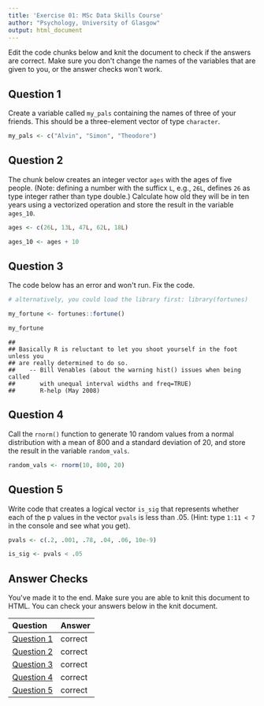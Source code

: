 ```yaml
---
title: 'Exercise 01: MSc Data Skills Course'
author: "Psychology, University of Glasgow"
output: html_document
---
```




Edit the code chunks below and knit the document to check if the answers are correct. Make sure you don't change the names of the variables that are given to you, or the answer checks won't work.

## Question 1

Create a variable called `my_pals` containing the names of three of your friends. This should be a three-element vector of type `character`.


```r
my_pals <- c("Alvin", "Simon", "Theodore")
```

## Question 2

The chunk below creates an integer vector `ages` with the ages of five people. (Note: defining a number with the sufficx `L`, e.g., `26L`, defines `26` as type integer rather than type double.)  Calculate how old they will be in ten years using a vectorized operation and store the result in the variable `ages_10`.


```r
ages <- c(26L, 13L, 47L, 62L, 18L)

ages_10 <- ages + 10
```

## Question 3

The code below has an error and won't run. Fix the code.


```r
# alternatively, you could load the library first: library(fortunes)

my_fortune <- fortunes::fortune()

my_fortune
```

```
## 
## Basically R is reluctant to let you shoot yourself in the foot unless you
## are really determined to do so.
##    -- Bill Venables (about the warning hist() issues when being called
##       with unequal interval widths and freq=TRUE)
##       R-help (May 2008)
```

## Question 4

Call the `rnorm()` function to generate 10 random values from a normal distribution with a mean of 800 and a standard deviation of 20, and store the result in the variable `random_vals`.


```r
random_vals <- rnorm(10, 800, 20)
```

## Question 5

Write code that creates a logical vector `is_sig` that represents whether each of the p values in the vector `pvals` is less than .05. (Hint: type `1:11 < 7` in the console and see what you get).


```r
pvals <- c(.2, .001, .78, .04, .06, 10e-9)

is_sig <- pvals < .05
```

## Answer Checks

You've made it to the end. Make sure you are able to knit this document to HTML. You can check your answers below in the knit document.


|Question                             |Answer  |
|:------------------------------------|:-------|
|<a href='#question-1'>Question 1</a> |correct |
|<a href='#question-2'>Question 2</a> |correct |
|<a href='#question-3'>Question 3</a> |correct |
|<a href='#question-4'>Question 4</a> |correct |
|<a href='#question-5'>Question 5</a> |correct |
